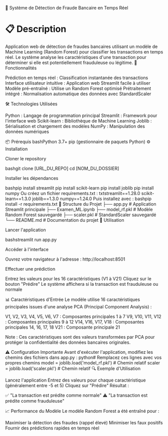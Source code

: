 🏦 Système de Détection de Fraude Bancaire en Temps Réel
# 📋 Description
Application web de détection de fraudes bancaires utilisant un modèle de Machine Learning (Random Forest) pour classifier les transactions en temps réel. Le système analyse les caractéristiques d'une transaction pour déterminer si elle est potentiellement frauduleuse ou légitime.
🚀 Fonctionnalités

Prédiction en temps réel : Classification instantanée des transactions
Interface utilisateur intuitive : Application web Streamlit facile à utiliser
Modèle pré-entraîné : Utilise un Random Forest optimisé
Prétraitement intégré : Normalisation automatique des données avec StandardScaler

🛠️ Technologies Utilisées

Python : Langage de programmation principal
Streamlit : Framework pour l'interface web
Scikit-learn : Bibliothèque de Machine Learning
Joblib : Sérialisation et chargement des modèles
NumPy : Manipulation des données numériques

📦 Prérequis
bashPython 3.7+
pip (gestionnaire de paquets Python)
⚙️ Installation

Cloner le repository

bashgit clone [URL_DU_REPO]
cd [NOM_DU_DOSSIER]

Installer les dépendances

bashpip install streamlit
pip install scikit-learn
pip install joblib
pip install numpy
Ou créez un fichier requirements.txt :
txtstreamlit==1.28.0
scikit-learn==1.3.0
joblib==1.3.0
numpy==1.24.0
Puis installez avec :
bashpip install -r requirements.txt
📁 Structure du Projet
├── app.py                 # Application Streamlit principale
├── Examen_ML.ipynb
├── model_rf.pkl          # Modèle Random Forest sauvegardé
├── scaler.pkl            # StandardScaler sauvegardé
└── README.md             # Documentation du projet
🎯 Utilisation

Lancer l'application

bashstreamlit run app.py

Accéder à l'interface

Ouvrez votre navigateur à l'adresse : http://localhost:8501


Effectuer une prédiction

Entrez les valeurs pour les 16 caractéristiques (V1 à V21)
Cliquez sur le bouton "Prédire"
Le système affichera si la transaction est frauduleuse ou normale



📊 Caractéristiques d'Entrée
Le modèle utilise 16 caractéristiques principales issues d'une analyse PCA (Principal Component Analysis) :

V1, V2, V3, V4, V5, V6, V7 : Composantes principales 1 à 7
V9, V10, V11, V12 : Composantes principales 9 à 12
V14, V16, V17, V18 : Composantes principales 14, 16, 17, 18
V21 : Composante principale 21


Note : Ces caractéristiques sont des valeurs transformées par PCA pour protéger la confidentialité des données bancaires originales.

⚠️ Configuration Importante
Avant d'exécuter l'application, modifiez les chemins des fichiers dans app.py :
python# Remplacez ces lignes avec vos propres chemins
model = joblib.load('model_rf.pkl')  # Chemin relatif
scaler = joblib.load('scaler.pkl')   # Chemin relatif
🔍 Exemple d'Utilisation

Lancez l'application
Entrez des valeurs pour chaque caractéristique (généralement entre -5 et 5)
Cliquez sur "Prédire"
Résultat :

✅ "La transaction est prédite comme normale"
⚠️ "La transaction est prédite comme frauduleuse"



📈 Performance du Modèle
Le modèle Random Forest a été entraîné pour :

Maximiser la détection des fraudes (rappel élevé)
Minimiser les faux positifs
Fournir des prédictions rapides en temps réel
